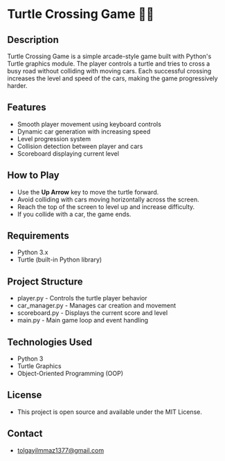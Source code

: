 # Turtle Crossing Game 🐢🚦

## Description
Turtle Crossing Game is a simple arcade-style game built with Python's Turtle graphics module.
The player controls a turtle and tries to cross a busy road without colliding with moving cars.
Each successful crossing increases the level and speed of the cars, making the game progressively harder.

## Features
- Smooth player movement using keyboard controls  
- Dynamic car generation with increasing speed  
- Level progression system  
- Collision detection between player and cars  
- Scoreboard displaying current level  

## How to Play
- Use the **Up Arrow** key to move the turtle forward.  
- Avoid colliding with cars moving horizontally across the screen.  
- Reach the top of the screen to level up and increase difficulty.  
- If you collide with a car, the game ends.

## Requirements
- Python 3.x  
- Turtle (built-in Python library)

## Project Structure
- player.py - Controls the turtle player behavior
- car_manager.py - Manages car creation and movement
- scoreboard.py - Displays the current score and level
- main.py - Main game loop and event handling

## Technologies Used
- Python 3
- Turtle Graphics
- Object-Oriented Programming (OOP)

## License
- This project is open source and available under the MIT License.

## Contact
- tolgayilmmaz1377@gmail.com
